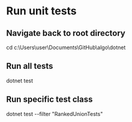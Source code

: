 # Run unit tests

## Navigate back to root directory

cd c:\Users\user\Documents\GitHub\algo\dotnet

## Run all tests

dotnet test

## Run specific test class

dotnet test --filter "RankedUnionTests"
